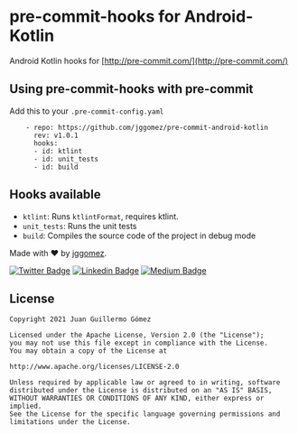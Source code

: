 
# pre-commit-hooks for Android-Kotlin

Android Kotlin hooks for [http://pre-commit.com/](http://pre-commit.com/)

## Using pre-commit-hooks with pre-commit

Add this to your `.pre-commit-config.yaml`

```
    - repo: https://github.com/jggomez/pre-commit-android-kotlin
      rev: v1.0.1
      hooks:
      - id: ktlint
      - id: unit_tests
      - id: build
```

## Hooks available

- `ktlint`: Runs `ktlintFormat`, requires ktlint.
- `unit_tests`: Runs the unit tests 
- `build`: Compiles the source code of the project in debug mode

Made with ❤ by  [jggomez](https://devhack.co).

[![Twitter Badge](https://img.shields.io/badge/-@jggomezt-1ca0f1?style=flat-square&labelColor=1ca0f1&logo=twitter&logoColor=white&link=https://twitter.com/jggomezt)](https://twitter.com/jggomezt) 
[![Linkedin Badge](https://img.shields.io/badge/-jggomezt-blue?style=flat-square&logo=Linkedin&logoColor=white&link=https://www.linkedin.com/in/jggomezt/)](https://www.linkedin.com/in/jggomezt/) 
[![Medium Badge](https://img.shields.io/badge/-@jggomezt-03a57a?style=flat-square&labelColor=000000&logo=Medium&link=https://medium.com/@jggomezt)](https://medium.com/@jggomezt)

## License

    Copyright 2021 Juan Guillermo Gómez

    Licensed under the Apache License, Version 2.0 (the "License");
    you may not use this file except in compliance with the License.
    You may obtain a copy of the License at

    http://www.apache.org/licenses/LICENSE-2.0

    Unless required by applicable law or agreed to in writing, software
    distributed under the License is distributed on an "AS IS" BASIS,
    WITHOUT WARRANTIES OR CONDITIONS OF ANY KIND, either express or implied.
    See the License for the specific language governing permissions and
    limitations under the License.
